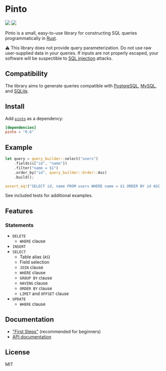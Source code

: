 # Pinto

[![](https://img.shields.io/crates/v/pinto.svg)][crate]
[![](https://travis-ci.org/jacobbudin/pinto.svg?branch=master)][travis-ci]

Pinto is a small, easy-to-use library for constructing SQL queries programmatically in [Rust](https://www.rust-lang.org).

⚠️ This library does not provide query parameterization. Do not use raw user-supplied data in your queries. If inputs are not properly escaped, your software will be suspectible to [SQL injection](https://en.wikipedia.org/wiki/SQL_injection) attacks.

## Compatibility

The library aims to generate queries compatible with [PostgreSQL](https://www.postgresql.org), [MySQL](https://www.mysql.com), and [SQLite](https://sqlite.org).

## Install

Add [`pinto`](https://crates.io/crates/pinto) as a dependency:

```toml
[dependencies]
pinto = "0.6"
```

## Example

```rust
let query = query_builder::select("users")
    .fields(&["id", "name"])
    .filter("name = $1")
    .order_by("id", query_builder::Order::Asc)
    .build();

assert_eq!("SELECT id, name FROM users WHERE name = $1 ORDER BY id ASC;", query);
```

See included tests for additional examples.

## Features

### Statements

- `DELETE`
	- `WHERE` clause
- `INSERT`
- `SELECT`
	- Table alias (`AS`)
	- Field selection
	- `JOIN` clause
	- `WHERE` clause
	- `GROUP BY` clause
	- `HAVING` clause
	- `ORDER BY` clause
	- `LIMIT` and `OFFSET` clause
- `UPDATE`
	- `WHERE` clause

## Documentation

- ["First Steps"](https://github.com/jacobbudin/pinto/wiki/First-Steps) (recommended for beginners)
- [API documentation](https://docs.rs/pinto)

## License

MIT

[crate]: https://crates.io/crates/pinto
[travis-ci]: https://travis-ci.org/jacobbudin/pinto
